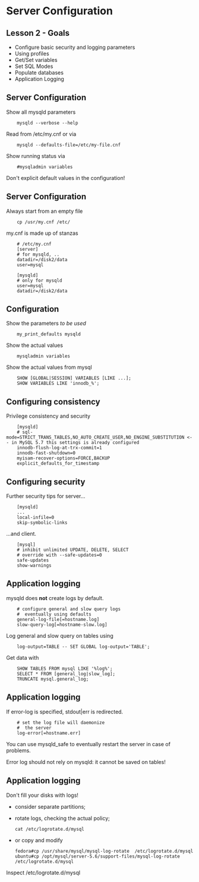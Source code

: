 # Server Configuration
## Lesson 2 - Goals

- Configure basic security and logging parameters
- Using profiles
- Get/Set variables
- Set SQL Modes 
- Populate databases
- Application Logging

    
    
## Server Configuration
Show all mysqld parameters
    
        mysqld --verbose --help
    
    
Read from /etc/my.cnf or via

        mysqld --defaults-file=/etc/my-file.cnf
    
Show running status via

        #mysqladmin variables

Don't explicit default values in the configuration!


## Server Configuration
Always start from an empty file

        cp /usr/my.cnf /etc/

my.cnf is made up of stanzas

        # /etc/my.cnf
        [server]
        # for mysqld, ..
        datadir=/disk2/data
        user=mysql

        [mysqld]
        # only for mysqld
        user=mysql
        datadir=/disk2/data

    
## Configuration
Show the parameters *to be used*

        my_print_defaults mysqld
        
Show the actual values

        mysqladmin variables
        
Show the actual values from mysql
      
        SHOW [GLOBAL|SESSION] VARIABLES [LIKE ...];
        SHOW VARIABLES LIKE 'innodb_%';
        

## Configuring consistency
Privilege consistency and security

        [mysqld]
        # sql-mode=STRICT_TRANS_TABLES,NO_AUTO_CREATE_USER,NO_ENGINE_SUBSTITUTION <-- in MySQL 5.7 this settings is already configured
        innodb-flush-log-at-trx-commit=1
        innodb-fast-shutdown=0
        myisam-recover-options=FORCE,BACKUP
        explicit_defaults_for_timestamp

        
## Configuring security
Further security tips for server...

        [mysqld]
        ...
        local-infile=0
        skip-symbolic-links
   
...and client.
   
        [mysql]
        # inhibit unlimited UPDATE, DELETE, SELECT
        # override with --safe-updates=0
        safe-updates
        show-warnings


        
## Application logging
mysqld does **not** create logs by default.
        
        # configure general and slow query logs
        #  eventually using defaults
        general-log-file[=hostname.log]
        slow-query-log[=hostname-slow.log]

Log general and slow query on tables using

        log-output=TABLE -- SET GLOBAL log-output='TABLE';

Get data with

        SHOW TABLES FROM mysql LIKE '%log%';
        SELECT * FROM [general_log|slow_log];
        TRUNCATE mysql.general_log;
        

## Application logging
If error-log is specified, stdout|err is redirected.

        # set the log file will daemonize
        #  the server
        log-error[=hostname.err]
        
You can use mysqld_safe to eventually restart the server
in case of problems.

Error log should not rely on mysqld: it cannot be saved on tables!


## Application logging
Don't fill your disks with logs!

  - consider separate partitions;
  - rotate logs, checking the actual policy;
  
        cat /etc/logrotate.d/mysql

  - or copy and modify

        fedora#cp /usr/share/mysql/mysql-log-rotate  /etc/logrotate.d/mysql
        ubuntu#cp /opt/mysql/server-5.6/support-files/mysql-log-rotate /etc/logrotate.d/mysql

Inspect /etc/logrotate.d/mysql

